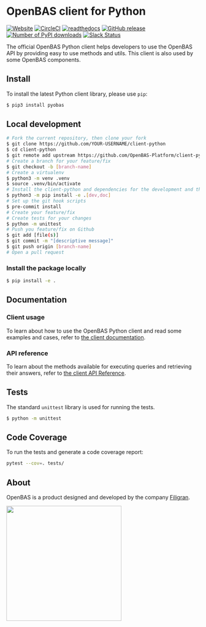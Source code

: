 # OpenBAS client for Python

[![Website](https://img.shields.io/badge/website-openbas.io-blue.svg)](https://openbas.io)
[![CircleCI](https://circleci.com/gh/OpenBAS-Platform/client-python.svg?style=shield)](https://circleci.com/gh/OpenBAS-Platform/client-python/tree/main)
[![readthedocs](https://readthedocs.org/projects/openbas-client-for-python/badge/?style=flat)](https://openbas-client-for-python.readthedocs.io/en/latest/)
[![GitHub release](https://img.shields.io/github/release/OpenBAS-Platform/client-python.svg)](https://github.com/OpenBAS-Platform/client-python/releases/latest)
[![Number of PyPI downloads](https://img.shields.io/pypi/dm/pyobas.svg)](https://pypi.python.org/pypi/pyobas/)
[![Slack Status](https://img.shields.io/badge/slack-3K%2B%20members-4A154B)](https://community.filigran.io)

The official OpenBAS Python client helps developers to use the OpenBAS API by providing easy to use methods and utils.
This client is also used by some OpenBAS components.

## Install

To install the latest Python client library, please use `pip`:

```bash
$ pip3 install pyobas
```

## Local development

```bash
# Fork the current repository, then clone your fork
$ git clone https://github.com/YOUR-USERNAME/client-python
$ cd client-python
$ git remote add upstream https://github.com/OpenBAS-Platform/client-python.git
# Create a branch for your feature/fix
$ git checkout -b [branch-name]
# Create a virtualenv
$ python3 -m venv .venv
$ source .venv/bin/activate
# Install the client-python and dependencies for the development and the documentation
$ python3 -m pip install -e .[dev,doc]
# Set up the git hook scripts
$ pre-commit install
# Create your feature/fix
# Create tests for your changes
$ python -m unittest
# Push you feature/fix on Github
$ git add [file(s)]
$ git commit -m "[descriptive message]"
$ git push origin [branch-name]
# Open a pull request
```

### Install the package locally

```bash
$ pip install -e .
```

## Documentation

### Client usage

To learn about how to use the OpenBAS Python client and read some examples and cases, refer to [the client documentation](https://openbas-client-for-python.readthedocs.io/en/latest/client_usage/getting_started.html).

### API reference

To learn about the methods available for executing queries and retrieving their answers, refer to [the client API Reference](https://openbas-client-for-python.readthedocs.io/en/latest/pyobas/pyobas.html).

## Tests

The standard `unittest` library is used for running the tests.

```bash
$ python -m unittest
```

## Code Coverage

To run the tests and generate a code coverage report:

```bash
pytest --cov=. tests/
```

## About

OpenBAS is a product designed and developed by the company [Filigran](https://filigran.io).

<a href="https://filigran.io" alt="Filigran"><img src="https://github.com/OpenBAS-Platform/openbas/raw/master/.github/img/logo_filigran.png" width="300" /></a>
